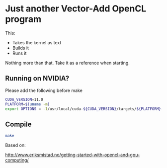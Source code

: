 # Just another Vector-Add OpenCL program

This:

* Takes the kernel as text
* Builds it
* Runs it

Nothing more than that. Take it as a reference when starting.

## Running on NVIDIA?

Please add the following before make

```bash
CUDA_VERSION=11.0
PLATFORM=$(uname -m)
export OPTIONS = -I/usr/local/cuda-${CUDA_VERSION}/targets/${PLATFORM}-linux/include -L/usr/local/cuda-${CUDA_VERSION}/lib64
```

## Compile

```bash
make
```

Based on:

http://www.eriksmistad.no/getting-started-with-opencl-and-gpu-computing/
